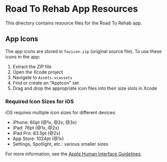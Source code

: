 # Road To Rehab App Resources

This directory contains resource files for the Road To Rehab app.

## App Icons

The app icons are stored in `favicon.zip` (original source file). To use these icons in the app:

1. Extract the ZIP file
2. Open the Xcode project
3. Navigate to `Assets.xcassets`
4. Find or create an "AppIcon" set
5. Drag and drop the appropriate icon files into their size slots in Xcode

### Required Icon Sizes for iOS

iOS requires multiple icon sizes for different devices:

- iPhone: 60pt (@1x, @2x, @3x)
- iPad: 76pt (@1x, @2x)
- iPad Pro: 83.5pt (@2x)
- App Store: 1024pt (@1x)
- Settings, Spotlight, etc.: various smaller sizes

For more information, see the [Apple Human Interface Guidelines](https://developer.apple.com/design/human-interface-guidelines/app-icons). 